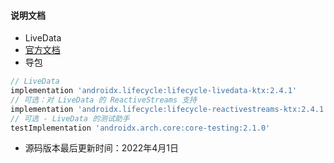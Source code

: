 #### 说明文档
- LiveData
- [官方文档](https://developer.android.com/topic/libraries/architecture/livedata)
- 导包
```groovy
// LiveData
implementation 'androidx.lifecycle:lifecycle-livedata-ktx:2.4.1'
// 可选：对 LiveData 的 ReactiveStreams 支持
implementation 'androidx.lifecycle:lifecycle-reactivestreams-ktx:2.4.1'
// 可选 - LiveData 的测试助手
testImplementation 'androidx.arch.core:core-testing:2.1.0'
```
- 源码版本最后更新时间：2022年4月1日
